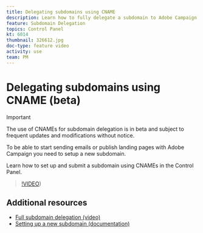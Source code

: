 ```yaml
---
title: Delegating subdomains using CNAME
description: Learn how to fully delegate a subdomain to Adobe Campaign.
feature: Subdomain Delegation
topics: Control Panel
kt: 6014
thumbnail: 326612.jpg
doc-type: feature video
activity: use
team: PM
---
```


# Delegating subdomains using CNAME (beta)

>[!IMPORTANT]
>
> The use of CNAMEs for subdomain delegation is in beta and subject to frequent updates and modifications without notice.

To be able to start sending emails or publish landing pages with Adobe Campaign you need to setup a new subdomain.

Learn how to set up and submit a subdomain using CNAMEs in the Control Panel.

>[!VIDEO](https://video.tv.adobe.com/v/326612?quality=12))

## Additional resources

* [Full subdomain delegation (video)](./subdomain-delegation.md)
* [Setting up a new subdomain (documentation)](https://docs.adobe.com/content/help/en/control-panel/using/subdomains-and-certificates/setting-up-new-subdomain.html)
